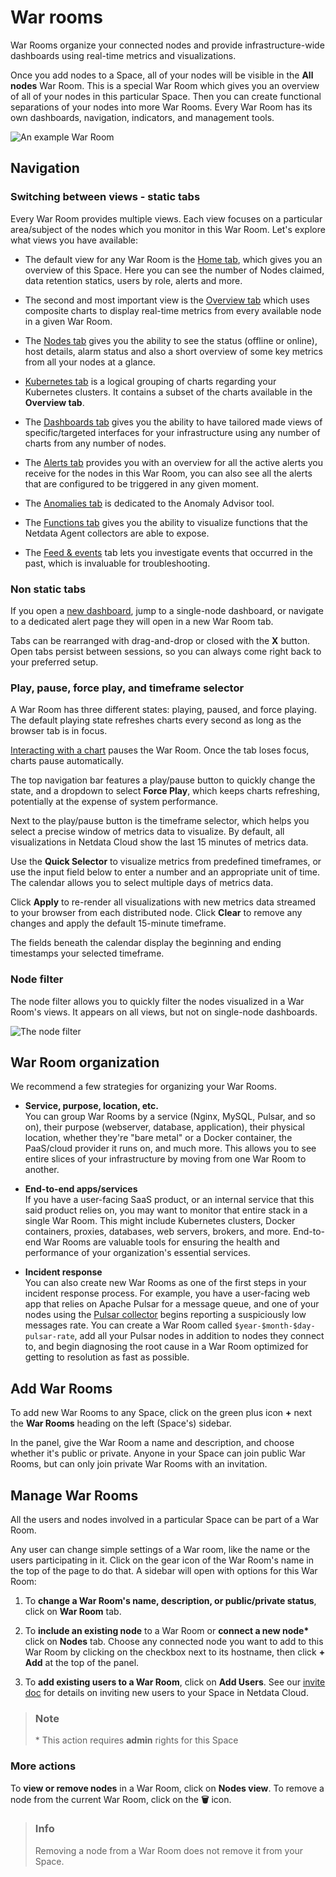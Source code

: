 # War rooms

War Rooms organize your connected nodes and provide infrastructure-wide dashboards using real-time metrics and
visualizations.

Once you add nodes to a Space, all of your nodes will be visible in the **All nodes** War Room. This is a special War Room
which gives you an overview of all of your nodes in this particular Space. Then you can create functional separations of
your nodes into more War Rooms. Every War Room has its own dashboards, navigation, indicators, and management tools.

![An example War Room](https://user-images.githubusercontent.com/43294513/225355998-f16730ba-06d4-4953-8fd3-f1c2751e102d.png)

## Navigation

### Switching between views - static tabs

Every War Room provides multiple views. Each view focuses on a particular area/subject of the nodes which you monitor in this War Room.
Let's explore what views you have available:

- The default view for any War Room is
  the [Home tab](https://github.com/netdata/netdata/blob/master/docs/cloud/visualize/overview.md#home), which gives you an overview of this Space.
  Here you can see the number of Nodes claimed, data retention statics, users by role, alerts and more.

- The second and most important view is the [Overview tab](https://github.com/netdata/netdata/blob/master/docs/cloud/visualize/overview.md#overview-and-single-node-view) which uses composite charts to display real-time metrics from every available node in a given War Room.

- The [Nodes tab](https://github.com/netdata/netdata/blob/master/docs/cloud/visualize/nodes.md) gives you the ability to see the status (offline or online), host details, alarm status and also a short overview of some key metrics from all your nodes at a glance.

- [Kubernetes tab](https://github.com/netdata/netdata/blob/master/docs/cloud/visualize/kubernetes.md) is a logical grouping of charts regarding your Kubernetes clusters. It contains a subset of the charts available in the **Overview tab**.

- The [Dashboards tab](https://github.com/netdata/netdata/blob/master/docs/cloud/visualize/dashboards.md) gives you the ability to have tailored made views of specific/targeted interfaces for your infrastructure using any number of charts from any number of nodes.

- The [Alerts tab](https://github.com/netdata/netdata/blob/master/docs/monitor/view-active-alarms.md) provides you with an overview for all the active alerts you receive for the nodes in this War Room, you can also see all the alerts that are configured to be triggered in any given moment.

- The [Anomalies tab](https://github.com/netdata/netdata/blob/master/docs/cloud/insights/anomaly-advisor.md) is dedicated to the Anomaly Advisor tool.

- The [Functions tab](https://github.com/netdata/netdata/blob/master/docs/cloud/netdata-functions.md) gives you the ability to visualize functions that the Netdata Agent collectors are able to expose.

- The [Feed & events](https://github.com/netdata/netdata/blob/master/docs/cloud/insights/events-feed.md) tab lets you investigate events that occurred in the past, which is invaluable for troubleshooting.

### Non static tabs

If you open a [new dashboard](https://github.com/netdata/netdata/blob/master/docs/cloud/visualize/dashboards.md), jump to a single-node dashboard, or navigate to a dedicated alert page they will open in a new War Room tab.

Tabs can be rearranged with drag-and-drop or closed with the **X** button. Open tabs persist between sessions, so you can always come right back to your preferred setup.

### Play, pause, force play, and timeframe selector

A War Room has three different states: playing, paused, and force playing. The default playing state refreshes charts every second as long as the browser tab is in focus.

[Interacting with a chart](https://github.com/netdata/netdata/blob/master/docs/cloud/visualize/interact-new-charts.md) pauses the War Room. Once the tab loses focus, charts pause automatically.

The top navigation bar features a play/pause button to quickly change the state, and a dropdown to select **Force Play**, which keeps charts refreshing, potentially at the expense of system performance.

Next to the play/pause button is the timeframe selector, which helps you select a precise window of metrics data to visualize. By default, all visualizations in Netdata Cloud show the last 15 minutes of metrics data.

Use the **Quick Selector** to visualize metrics from predefined timeframes, or use the input field below to enter a number and an appropriate unit of time. The calendar allows you to select multiple days of metrics data.

Click **Apply** to re-render all visualizations with new metrics data streamed to your browser from each distributed node. Click **Clear** to remove any changes and apply the default 15-minute timeframe.

The fields beneath the calendar display the beginning and ending timestamps your selected timeframe.

### Node filter

The node filter allows you to quickly filter the nodes visualized in a War Room's views. It appears on all views, but not on single-node dashboards.

![The node filter](https://user-images.githubusercontent.com/70198089/225249850-60ce4fcc-4398-4412-a6b5-6082308f4e60.png)

## War Room organization

We recommend a few strategies for organizing your War Rooms.

- **Service, purpose, location, etc.**  
   You can group War Rooms by a service (Nginx, MySQL, Pulsar, and so on), their purpose (webserver, database, application), their physical location, whether they're "bare metal" or a Docker container, the PaaS/cloud provider it runs on, and much more.
   This allows you to see entire slices of your infrastructure by moving from one War Room to another.

- **End-to-end apps/services**  
  If you have a user-facing SaaS product, or an internal service that this said product relies on, you may want to monitor that entire stack in a single War Room. This might include Kubernetes clusters, Docker containers, proxies, databases, web servers, brokers, and more.
  End-to-end War Rooms are valuable tools for ensuring the health and performance of your organization's essential services.

- **Incident response**  
  You can also create new War Rooms as one of the first steps in your incident response process.
   For example, you have a user-facing web app that relies on Apache Pulsar for a message queue, and one of your nodes using the [Pulsar collector](https://github.com/netdata/go.d.plugin/blob/master/modules/pulsar/README.md) begins reporting a suspiciously low messages rate.
   You can create a War Room called `$year-$month-$day-pulsar-rate`, add all your Pulsar nodes in addition to nodes they connect to, and begin diagnosing the root cause in a War Room optimized for getting to resolution as fast as possible.

## Add War Rooms

To add new War Rooms to any Space, click on the green plus icon **+** next the **War Rooms** heading on the left (Space's) sidebar.

In the panel, give the War Room a name and description, and choose whether it's public or private.
Anyone in your Space can join public War Rooms, but can only join private War Rooms with an invitation.

## Manage War Rooms

All the users and nodes involved in a particular Space can be part of a War Room.

Any user can change simple settings of a War room, like the name or the users participating in it.
Click on the gear icon of the War Room's name in the top of the page to do that. A sidebar will open with options for this War Room:

1. To **change a War Room's name, description, or public/private status**, click on **War Room** tab.

2. To **include an existing node** to a War Room or **connect a new node\*** click on **Nodes** tab. Choose any connected node you want to add to this War Room by clicking on the checkbox next to its hostname, then click **+ Add** at the top of the panel.

3. To **add existing users to a War Room**, click on **Add Users**.
   See our [invite doc](https://github.com/netdata/netdata/blob/master/docs/cloud/manage/invite-your-team.md) for details on inviting new users to your Space in Netdata Cloud.

> ### Note
>
>\* This action requires **admin** rights for this Space

### More actions

To **view or remove nodes** in a War Room, click on **Nodes view**. To remove a node from the current War Room, click on
the **🗑** icon.

> ### Info
>
> Removing a node from a War Room does not remove it from your Space.

